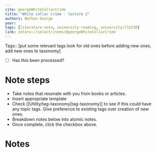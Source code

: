 ```yaml
---
cite: georgeWhiteCollarCrime
title: "White collar crime - lecture 2"
authors: Nathan George
year: 
tags: [literature-note, university-reading, university/llb230]
link: zotero://select/items/@georgeWhiteCollarCrime
---
```


Tags:: [put some relevant tags look for old ones before adding new ones,  add new ones to taxonomy] 

- [ ] Has this been processed?

# Note steps
- Take notes that resonate with you from books or articles.
- Insert appropriate template
- Check [[Utility/tag-taxonomy|tag-taxonomy]] to see if this could have any topic tags. Give preference to existing tags over creation of new ones.
- Breakdown notes below into atomic notes.
- Once complete, click the checkbox above.



# Notes



